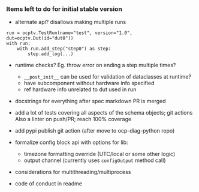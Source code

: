 ### Items left to do for initial stable version

- alternate api? disallows making multiple runs
```
run = ocptv.TestRun(name="test", version="1.0", dut=ocptv.Dut(id="dut0"))
with run:
    with run.add_step("step0") as step:
        step.add_log(...)
```

- runtime checks?
  Eg. throw error on ending a step multiple times?
  - `__post_init__` can be used for validation of dataclasses at runtime?
  - have subcomponent without hardware info specified
  - ref hardware info unrelated to dut used in run

- docstrings for everything after spec markdown PR is merged

- add a lot of tests covering all aspects of the schema objects; git actions
  Also a linter on push/PR; reach 100% coverage

- add pypi publish git action (after move to ocp-diag-python repo)

- formalize config block api with options for lib:
  - timezone formatting override (UTC/local or some other logic)
  - output channel (currently uses `configOutput` method call)

- considerations for multithreading/multiprocess

- code of conduct in readme